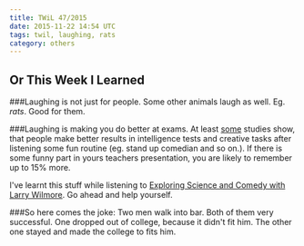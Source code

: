 ```yaml
---
title: TWiL 47/2015
date: 2015-11-22 14:54 UTC
tags: twil, laughing, rats
category: others
---
```


## Or This Week I Learned

###Laughing is not just for people.
Some other animals laugh as well. Eg. *rats*. Good for them. 

###Laughing is making you do better at exams. 
At least [some](https://www.psychologytoday.com/articles/200001/laughing-succeed) studies show, that people make better results in intelligence tests and creative tasks after listening some fun routine (eg. stand up comedian and so on.). If there is some funny part in yours teachers presentation, you are likely to remember up to 15% more.

I've learnt this stuff while listening to [Exploring Science and Comedy with Larry Wilmore](http://www.startalkradio.net/show/exploring-science-and-comedy-with-larry-wilmore/). Go ahead and help yourself. 

###So here comes the joke:
Two men walk into bar. Both of them very successful. One dropped out of college, because it didn't fit him. The other one stayed and made the college to fits him.   

